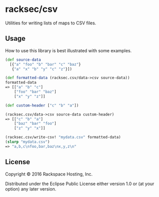 # racksec/csv

Utilities for writing lists of maps to CSV files.

## Usage

How to use this library is best illustrated with some examples.

```clojure
(def source-data
  [{"a" "foo" "b" "bar" "c" "baz"}
   {"a" "x" "b" "y" "c" "z"}])

(def formatted-data (racksec.csv/data->csv source-data))
formatted-data
=> [["a" "b" "c"]
    ["foo" "bar" "baz"]
    ["x" "y" "z"]]

(def custom-header ["c" "b" "a"])

(racksec.csv/data->csv source-data custom-header)
=> [["c" "b" "a"]
    ["baz" "bar" "foo"]
    ["z" "y" "x"]]

(racksec.csv/write-csv! "mydata.csv" formatted-data)
(slurp "mydata.csv")
=> "a,b,c\nfoo,bar,baz\nx,y,z\n"
```

## License

Copyright © 2016 Rackspace Hosting, Inc.

Distributed under the Eclipse Public License either version 1.0 or (at
your option) any later version.
